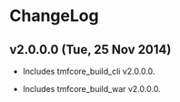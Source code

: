 ChangeLog
=========

v2.0.0.0 (Tue, 25 Nov 2014)
---------------------------

* Includes tmfcore_build_cli v2.0.0.0.

* Includes tmfcore_build_war v2.0.0.0.

